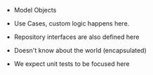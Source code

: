 - Model Objects

- Use Cases, custom logic happens here.

- Repository interfaces are also defined here

- Doesn't know about the world (encapsulated)

- We expect unit tests to be focused here
